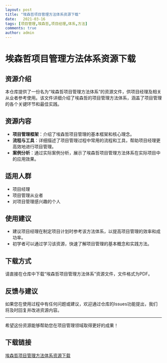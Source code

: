 ```yaml
---
layout: post
title: "埃森哲项目管理方法体系资源下载"
date:   2021-03-16
tags: [项目管理,埃森哲,项目经理,体系,方法]
comments: true
author: admin
---
```

# 埃森哲项目管理方法体系资源下载

## 资源介绍

本仓库提供了一份名为“埃森哲项目管理方法体系”的资源文件，供项目经理及相关从业者参考使用。该文件详细介绍了埃森哲的项目管理方法体系，涵盖了项目管理的各个关键环节和最佳实践。

## 资源内容

- **项目管理框架**：介绍了埃森哲项目管理的基本框架和核心理念。
- **流程与工具**：详细描述了项目管理过程中常用的流程和工具，帮助项目经理更高效地进行项目管理。
- **案例分析**：通过实际案例分析，展示了埃森哲项目管理方法体系在实际项目中的应用效果。

## 适用人群

- 项目经理
- 项目管理从业者
- 对项目管理感兴趣的个人

## 使用建议

- 建议项目经理在制定项目计划时参考该方法体系，以提高项目管理的效率和成功率。
- 初学者可以通过学习该资源，快速了解项目管理的基本概念和实践方法。

## 下载方式

请直接在仓库中下载“埃森哲项目管理方法体系”资源文件，文件格式为PDF。

## 反馈与建议

如果您在使用过程中有任何问题或建议，欢迎通过仓库的Issues功能提出，我们将及时回复并改进资源内容。

---

希望这份资源能够帮助您在项目管理领域取得更好的成果！

## 下载链接

[埃森哲项目管理方法体系资源下载](https://pan.quark.cn/s/00b295bf9624)